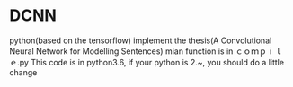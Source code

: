 # DCNN
python(based on the tensorflow) implement the thesis(A Convolutional Neural Network for Modelling Sentences)
mian function is in ｃｏｍｐｉｌｅ.py
This code is in python3.6, if your python is 2.~, you should do a little change
